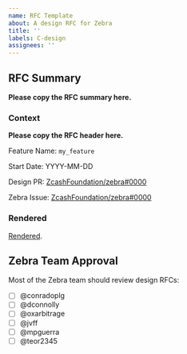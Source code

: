 ```yaml
---
name: RFC Template
about: A design RFC for Zebra
title: ''
labels: C-design
assignees: ''
---
```


<!--
This template is for design RFCs.
Please see the checklist in: https://zebra.zfnd.org/CONTRIBUTING.html
-->

## RFC Summary

**Please copy the RFC summary here.**

### Context

**Please copy the RFC header here.**

Feature Name: `my_feature`

Start Date: YYYY-MM-DD

Design PR: [ZcashFoundation/zebra#0000](https://github.com/ZcashFoundation/zebra/pull/0000)

Zebra Issue: [ZcashFoundation/zebra#0000](https://github.com/ZcashFoundation/zebra/issues/0000)

### Rendered

<!--
Replace:
ZcashFoundation/zebra with username/repo (if not making the PR from the Zebra repo)
my-branch-name with the PR branch
xxxx-my-feature with the filename of the RFC
-->
[Rendered](https://github.com/ZcashFoundation/zebra/blob/my-branch-name/book/src/dev/rfcs/drafts/xxxx-my-feature.md).

## Zebra Team Approval

Most of the Zebra team should review design RFCs:

- [ ] @conradoplg
- [ ] @dconnolly
- [ ] @oxarbitrage
- [ ] @jvff
- [ ] @mpguerra
- [ ] @teor2345
